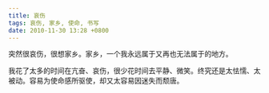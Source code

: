 ```yaml
---
title: 哀伤
tags: 哀伤, 家乡, 使命, 书写
date: 2010-11-30 13:28 +0800
---
```



突然很哀伤，很想家乡。家乡，一个我永远属于又再也无法属于的地方。

我花了太多的时间在亢奋、哀伤，很少花时间去平静、微笑。终究还是太怯懦、太被动。容易为使命感所驱使，却又太容易因迷失而颓唐。

